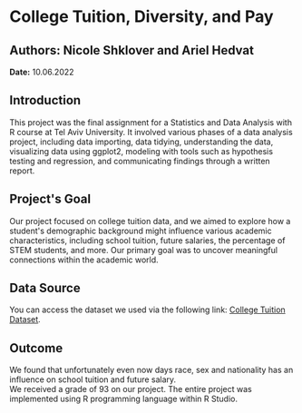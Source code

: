 # College Tuition, Diversity, and Pay

## Authors: Nicole Shklover and Ariel Hedvat

**Date:** 10.06.2022

## Introduction

This project was the final assignment for a Statistics and Data Analysis with R course at Tel Aviv University. It involved various phases of a data analysis project, including data importing, data tidying, understanding the data, visualizing data using ggplot2, modeling with tools such as hypothesis testing and regression, and communicating findings through a written report.

## Project's Goal

Our project focused on college tuition data, and we aimed to explore how a student's demographic background might influence various academic characteristics, including school tuition, future salaries, the percentage of STEM students, and more. Our primary goal was to uncover meaningful connections within the academic world.

## Data Source

You can access the dataset we used via the following link: [College Tuition Dataset](https://github.com/rfordatascience/tidytuesday/blob/master/data/2020/2020-03-10/readme.md).

## Outcome

We found that unfortunately even now days race, sex and nationality has an influence on school tuition and future salary. <br>
We received a grade of 93 on our project. The entire project was implemented using R programming language within R Studio.
